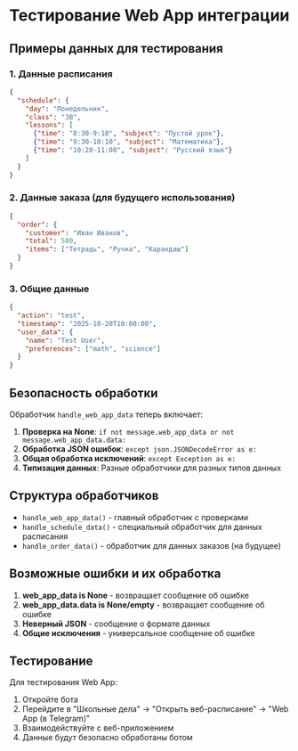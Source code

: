 # Тестирование Web App интеграции

## Примеры данных для тестирования

### 1. Данные расписания
```json
{
  "schedule": {
    "day": "Понедельник",
    "class": "3В",
    "lessons": [
      {"time": "8:30-9:10", "subject": "Пустой урок"},
      {"time": "9:30-10:10", "subject": "Математика"},
      {"time": "10:20-11:00", "subject": "Русский язык"}
    ]
  }
}
```

### 2. Данные заказа (для будущего использования)
```json
{
  "order": {
    "customer": "Иван Иванов",
    "total": 500,
    "items": ["Тетрадь", "Ручка", "Карандаш"]
  }
}
```

### 3. Общие данные
```json
{
  "action": "test",
  "timestamp": "2025-10-20T10:00:00",
  "user_data": {
    "name": "Test User",
    "preferences": ["math", "science"]
  }
}
```

## Безопасность обработки

Обработчик `handle_web_app_data` теперь включает:

1. **Проверка на None**: `if not message.web_app_data or not message.web_app_data.data:`
2. **Обработка JSON ошибок**: `except json.JSONDecodeError as e:`
3. **Общая обработка исключений**: `except Exception as e:`
4. **Типизация данных**: Разные обработчики для разных типов данных

## Структура обработчиков

- `handle_web_app_data()` - главный обработчик с проверками
- `handle_schedule_data()` - специальный обработчик для данных расписания
- `handle_order_data()` - обработчик для данных заказов (на будущее)

## Возможные ошибки и их обработка

1. **web_app_data is None** - возвращает сообщение об ошибке
2. **web_app_data.data is None/empty** - возвращает сообщение об ошибке
3. **Неверный JSON** - сообщение о формате данных
4. **Общие исключения** - универсальное сообщение об ошибке

## Тестирование

Для тестирования Web App:
1. Откройте бота
2. Перейдите в "Школьные дела" → "Открыть веб-расписание" → "Web App (в Telegram)"
3. Взаимодействуйте с веб-приложением
4. Данные будут безопасно обработаны ботом
